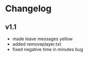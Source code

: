 # Changelog 

## v1.1
- made leave messages yellow
- added removeplayer.txt 
- fixed negative time in minutes bug 
